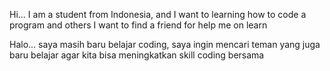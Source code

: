 Hi... I am a student from Indonesia, and I want to learning how to code a program and others
I want to find a friend for help me on learn

Halo... saya masih baru belajar coding, saya ingin mencari teman yang juga baru belajar agar kita bisa
meningkatkan skill coding bersama

<!---
dzsuper123/dzsuper123 is a ✨ special ✨ repository because its `README.md` (this file) appears on your GitHub profile.
You can click the Preview link to take a look at your changes.
--->
